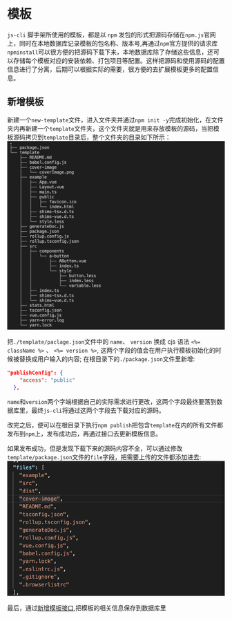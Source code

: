 # 模板
`js-cli` 脚手架所使用的模板，都是以 `npm` 发包的形式把源码存储在`npm.js`官网上，同时在本地数据库记录模板的包名称、版本号,再通过`npm`官方提供的请求库`npminstall`可以很方便的把源码下载下来，本地数据库除了存储这些信息，还可以存储每个模板对应的安装依赖、打包项目等配置。这样把源码和使用源码的配置信息进行了分离，后期可以根据实际的需要，很方便的去扩展模板更多的配置信息。

## 新增模板
新建一个`new-template`文件，进入文件夹并通过`npm init -y`完成初始化，在文件夹内再新建一个`template`文件夹，这个文件夹就是用来存放模板的源码，当把模板源码拷贝到`template`目录后，整个文件夹的目录如下所示：
<img-wrapper>
   <img src="./images/menu.png"/>
</img-wrapper>

把`./template/paclage.json`文件中的 `name`、 `version` 换成 cjs 语法 `<%= className %>` 、 `<%= version %>`, 这两个字段的值会在用户执行模板初始化的时候被替换成用户输入的内容;
在根目录下的`./package.json`文件里新增:
```json
"publishConfig": {
    "access": "public"
  },
```
`name`和`version`两个字端根据自己的实际需求进行更改，这两个字段最终要落到数据库里，最终`js-cli`将通过这两个字段去下载对应的源码。

改完之后，便可以在根目录下执行`npm publish`把包含`template`在内的所有文件都发布到`npm`上，发布成功后，再通过接口去更新模板信息。

如果发布成功，但是发现下载下来的源码内容不全，可以通过修改`template/package.json`文件的`file`字段，把需要上传的文件都添加进去:
<img-wrapper>
   <img src="./images/file.png"/>
</img-wrapper>

最后，通过[新增模板接口](https://www.apifox.cn/apidoc/project-690216/api-13739006),把模板的相关信息保存到数据库里